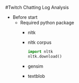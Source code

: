 #Twitch Chatting Log Analysis

- Before start
   - Required python package
      - nltk
      - nltk corpus
      
          ```python
          import nltk
          nltk.download()
          ```
      - gensim
      - textblob
      
